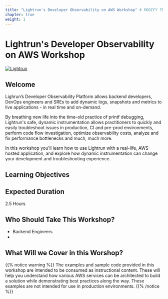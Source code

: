 ```yaml
---
title: "Lightrun's Developer Observability on AWS Workshop" # MODIFY THIS TO BE THE TITLE OF YOUR WORKSHOP
chapter: true
weight: 1
---
```


# Lightrun's Developer Observability on AWS Workshop <!-- CHANGE THIS TO BE THE TITLE OF YOUR WORKSHOP -->

[![Lightrun](/images/Lightrun_Logo.png)](https://lightrun.com/)
## Welcome

Lighrun’s Developer Observability Platform allows backend developers, DevOps engineers and SREs to add dynamic logs, snapshots and metrics to live applications - in real time and on-demand. 

By breathing new life into the time-old practice of printf debugging, Lightrun's safe, dynamic instrumentation allows practitioners to quickly and easily troubleshoot issues in production, CI and pre-prod environments, perform code flow investigation, optimize observability costs, analyze and fix performance bottlenecks and much, much more.

In this workshop you'll learn how to use Lightrun with a real-life, AWS-hosted application, and explore how dynamic instrumentation can change your development and troubleshooting experience.

## Learning Objectives


## Expected Duration
2.5 Hours
## Who Should Take This Workshop?
* Backend Engineers
* 
## What Will we Cover in this Worshop?



{{% notice warning %}}
The examples and sample code provided in this workshop are intended to be consumed as instructional content. These will help you understand how various AWS services can be architected to build a solution while demonstrating best practices along the way. These examples are not intended for use in production environments.
{{% /notice %}}
